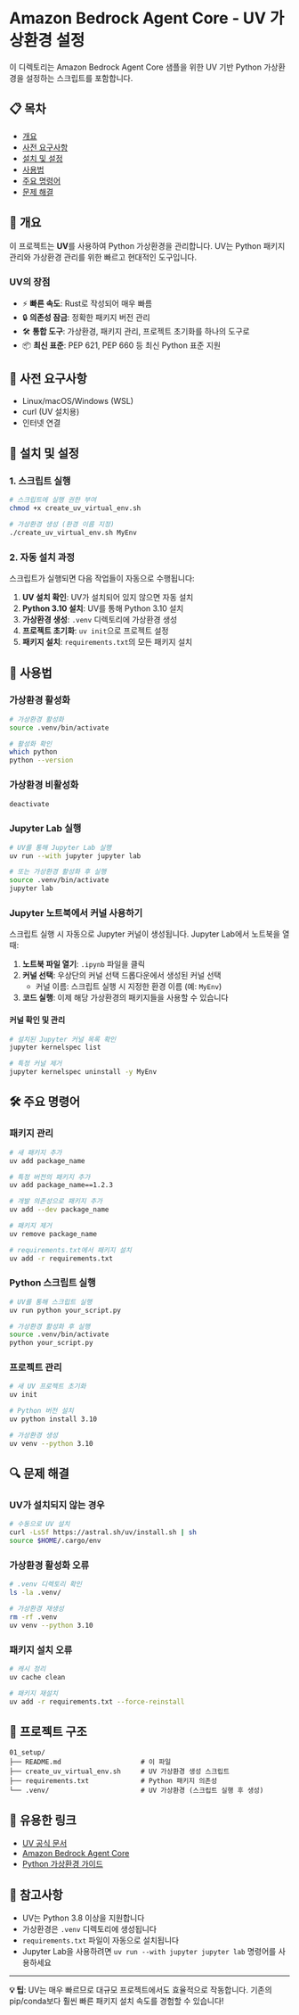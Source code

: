 # Amazon Bedrock Agent Core - UV 가상환경 설정

이 디렉토리는 Amazon Bedrock Agent Core 샘플을 위한 UV 기반 Python 가상환경을 설정하는 스크립트를 포함합니다.

## 📋 목차

- [개요](#개요)
- [사전 요구사항](#사전-요구사항)
- [설치 및 설정](#설치-및-설정)
- [사용법](#사용법)
- [주요 명령어](#주요-명령어)
- [문제 해결](#문제-해결)

## 🎯 개요

이 프로젝트는 **UV**를 사용하여 Python 가상환경을 관리합니다. UV는 Python 패키지 관리와 가상환경 관리를 위한 빠르고 현대적인 도구입니다.

### UV의 장점

- ⚡ **빠른 속도**: Rust로 작성되어 매우 빠름
- 🔒 **의존성 잠금**: 정확한 패키지 버전 관리
- 🛠️ **통합 도구**: 가상환경, 패키지 관리, 프로젝트 초기화를 하나의 도구로
- 📦 **최신 표준**: PEP 621, PEP 660 등 최신 Python 표준 지원

## 🔧 사전 요구사항

- Linux/macOS/Windows (WSL)
- curl (UV 설치용)
- 인터넷 연결

## 🚀 설치 및 설정

### 1. 스크립트 실행

```bash
# 스크립트에 실행 권한 부여
chmod +x create_uv_virtual_env.sh

# 가상환경 생성 (환경 이름 지정)
./create_uv_virtual_env.sh MyEnv
```

### 2. 자동 설치 과정

스크립트가 실행되면 다음 작업들이 자동으로 수행됩니다:

1. **UV 설치 확인**: UV가 설치되어 있지 않으면 자동 설치
2. **Python 3.10 설치**: UV를 통해 Python 3.10 설치
3. **가상환경 생성**: `.venv` 디렉토리에 가상환경 생성
4. **프로젝트 초기화**: `uv init`으로 프로젝트 설정
5. **패키지 설치**: `requirements.txt`의 모든 패키지 설치

## 📖 사용법

### 가상환경 활성화

```bash
# 가상환경 활성화
source .venv/bin/activate

# 활성화 확인
which python
python --version
```

### 가상환경 비활성화

```bash
deactivate
```

### Jupyter Lab 실행

```bash
# UV를 통해 Jupyter Lab 실행
uv run --with jupyter jupyter lab

# 또는 가상환경 활성화 후 실행
source .venv/bin/activate
jupyter lab
```

### Jupyter 노트북에서 커널 사용하기

스크립트 실행 시 자동으로 Jupyter 커널이 생성됩니다. Jupyter Lab에서 노트북을 열 때:

1. **노트북 파일 열기**: `.ipynb` 파일을 클릭
2. **커널 선택**: 우상단의 커널 선택 드롭다운에서 생성된 커널 선택
   - 커널 이름: 스크립트 실행 시 지정한 환경 이름 (예: `MyEnv`)
3. **코드 실행**: 이제 해당 가상환경의 패키지들을 사용할 수 있습니다

#### 커널 확인 및 관리

```bash
# 설치된 Jupyter 커널 목록 확인
jupyter kernelspec list

# 특정 커널 제거
jupyter kernelspec uninstall -y MyEnv
```

## 🛠️ 주요 명령어

### 패키지 관리

```bash
# 새 패키지 추가
uv add package_name

# 특정 버전의 패키지 추가
uv add package_name==1.2.3

# 개발 의존성으로 패키지 추가
uv add --dev package_name

# 패키지 제거
uv remove package_name

# requirements.txt에서 패키지 설치
uv add -r requirements.txt
```

### Python 스크립트 실행

```bash
# UV를 통해 스크립트 실행
uv run python your_script.py

# 가상환경 활성화 후 실행
source .venv/bin/activate
python your_script.py
```

### 프로젝트 관리

```bash
# 새 UV 프로젝트 초기화
uv init

# Python 버전 설치
uv python install 3.10

# 가상환경 생성
uv venv --python 3.10
```

## 🔍 문제 해결

### UV가 설치되지 않는 경우

```bash
# 수동으로 UV 설치
curl -LsSf https://astral.sh/uv/install.sh | sh
source $HOME/.cargo/env
```

### 가상환경 활성화 오류

```bash
# .venv 디렉토리 확인
ls -la .venv/

# 가상환경 재생성
rm -rf .venv
uv venv --python 3.10
```

### 패키지 설치 오류

```bash
# 캐시 정리
uv cache clean

# 패키지 재설치
uv add -r requirements.txt --force-reinstall
```

## 📁 프로젝트 구조

```
01_setup/
├── README.md                    # 이 파일
├── create_uv_virtual_env.sh     # UV 가상환경 생성 스크립트
├── requirements.txt             # Python 패키지 의존성
└── .venv/                       # UV 가상환경 (스크립트 실행 후 생성)
```

## 🔗 유용한 링크

- [UV 공식 문서](https://docs.astral.sh/uv/)
- [Amazon Bedrock Agent Core](https://docs.aws.amazon.com/bedrock/latest/userguide/agents.html)
- [Python 가상환경 가이드](https://docs.python.org/3/tutorial/venv.html)

## 📝 참고사항

- UV는 Python 3.8 이상을 지원합니다
- 가상환경은 `.venv` 디렉토리에 생성됩니다
- `requirements.txt` 파일이 자동으로 설치됩니다
- Jupyter Lab을 사용하려면 `uv run --with jupyter jupyter lab` 명령어를 사용하세요

---

**💡 팁**: UV는 매우 빠르므로 대규모 프로젝트에서도 효율적으로 작동합니다. 기존의 pip/conda보다 훨씬 빠른 패키지 설치 속도를 경험할 수 있습니다!






